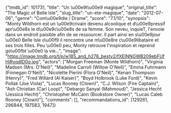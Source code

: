 {"tmdb_id": 101731, "title": "Un \u00e9t\u00e9 magique", "original_title": "The Magic of Belle Isle", "slug_title": "un-ete-magique", "date": "2012-07-06", "genre": "Com\u00e9die / Drame", "score": "7.1/10", "synopsis": "Monty Wildhorn est un \u00e9crivain devenu alcoolique et d\u00e9pressif apr\u00e8s le d\u00e9c\u00e8s de sa femme. Son neveu, inquieT, l'envoie dans un endroit paisible afin de se ressourcer. Il part ainsi en s\u00e9jour \u00e0 Belle Isle o\u00f9 il rencontre une m\u00e8re c\u00e9libataire et ses trois filles. Peu \u00e0 peu, Monty retrouve l'inspiration et reprend go\u00fbt \u00e0 la vie...", "image": "https://image.tmdb.org/t/p/w185_and_h278_bestv2/fXEINNGWB209ebFUfHiRyqdID0q.jpg", "actors": ["Morgan Freeman (Monte Wildhorn)", "Virginia Madsen (Mrs. O'Neil)", "Madeline Carroll (Willow O'Neil)", "Emma Fuhrmann (Finnegan O'Neil)", "Nicolette Pierini (Flora O'Neil)", "Kenan Thompson (Henry)", "Fred Willard (Al Kaiser)", "Boyd Holbrook (Luke Ford)", "Kevin Pollak (Joe Viola)", "Lucas Rooney (Clown)", "C.J. Wilson (Fire Captain)", "Ash Christian (Carl Loop)", "Debargo Sanyal (Mahmoud)", "Jessica Hecht (Jessica Hecht)", "Christopher McCann (Bookstore Owner)", "Lucas Caleb Rooney (Clown)"], "comments": [], "recommandations_id": [129261, 296844, 197583, 1947]}